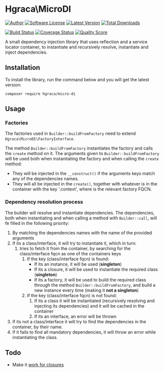 # Hgraca\MicroDI
[![Author](http://img.shields.io/badge/author-@hgraca-blue.svg?style=flat-square)](https://www.herbertograca.com)
[![Software License](https://img.shields.io/badge/license-MIT-blue.svg?style=flat-square)](LICENSE)
[![Latest Version](https://img.shields.io/github/release/hgraca/php-micro-di.svg?style=flat-square)](https://github.com/hgraca/php-micro-di/releases)
[![Total Downloads](https://img.shields.io/packagist/dt/hgraca/micro-di.svg?style=flat-square)](https://packagist.org/packages/hgraca/micro-di)

[![Build Status](https://img.shields.io/scrutinizer/build/g/hgraca/php-micro-di.svg?style=flat-square)](https://scrutinizer-ci.com/g/hgraca/php-micro-di/build)
[![Coverage Status](https://img.shields.io/scrutinizer/coverage/g/hgraca/php-micro-di.svg?style=flat-square)](https://scrutinizer-ci.com/g/hgraca/php-micro-di/code-structure)
[![Quality Score](https://img.shields.io/scrutinizer/g/hgraca/php-micro-di.svg?style=flat-square)](https://scrutinizer-ci.com/g/hgraca/php-micro-di)

A small dependency injection library that uses reflection and a service locator container, to instantiate and recursively resolve, instantiate and inject dependencies.

## Installation

To install the library, run the command below and you will get the latest version:

```
composer require hgraca/micro-di
```

## Usage

### Factories

The factories used in `Builder::buildFromFactory` need to extend `Hgraca\MicroDI\FactoryInterface`.

The method `Builder::buildFromFactory` instantiates the factory and calls the `create` method on it.
The arguments given to `Builder::buildFromFactory` will be used both when instantiating the factory and when
calling the `create` method:
* They will be injected in the `__construct()` if the arguments keys match any of the dependencies names.
* They will all be injected in the `create()`, together with whatever is in the container with the key
'<factoryFQNC>.context', where <factoryFQNC> is the relevant factory FQCN.

### Dependency resolution process

The builder will resolve and instantiate dependencies. The dependencies, both when instantiating and when calling
a method with  `Builder::call`, will fe filled in the following priority:

1. By matching the dependencies names with the name of the provided arguments
2. If its a class/interface, it will try to instantiate it, which in turn:
    1. tries to fetch it from the container, by searching for the class/interface fqcn as one of the containers keys
        1. If the key (class/interface fqcn) is found:
            * If its an instance, it will be used (**singleton**)
            * If its a closure, it will be used to instantiate the required class (**singleton**)
            * If its a factory, it will be used to build the required class through the method
            `Builder::buildFromFactory`, and build a new instance every time (making it **not a singleton**)
        2. If the key (class/interface fqcn) is not found:
            1. If its a class it will be instantiated (recursively resolving and injecting its dependencies) and it
            will be cached in the container
            2. If its an interface, an error will be thrown
3. If its not a class/interface it will try to find the dependencies in the container, by their name.
4. If it fails to find all mandatory dependencies, it will throw an error while instantiating the class.

## Todo

- Make it [work for closures](http://stackoverflow.com/questions/19198804/deducing-php-closure-parameters)
